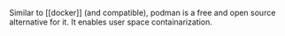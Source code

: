 Similar to [[docker]] (and compatible), podman is a free and open source alternative for it. It enables user space containarization.